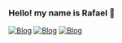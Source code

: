 ### Hello! my name is Rafael 👋
[![Blog](https://img.shields.io/website?label=mozcinema.com&style=for-the-badge&url=https://mozcinema.com/)](https://mozcinema.com) [![Blog](https://img.shields.io/badge/Facebook-1877F2?style=for-the-badge&logo=facebook&logoColor=white)](https://web.facebook.com/rafael.rogerio.12) [![Blog](https://img.shields.io/badge/Instagram-E4405F?style=for-the-badge&logo=instagram&logoColor=white)](https://www.instagram.com/rafael_rogerio6245/)
